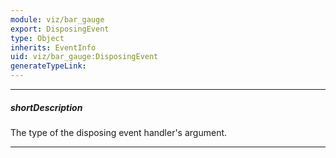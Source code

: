 ```yaml
---
module: viz/bar_gauge
export: DisposingEvent
type: Object
inherits: EventInfo
uid: viz/bar_gauge:DisposingEvent
generateTypeLink: 
---
```

---
##### shortDescription
The type of the disposing event handler's argument.

---
<!-- Description goes here -->